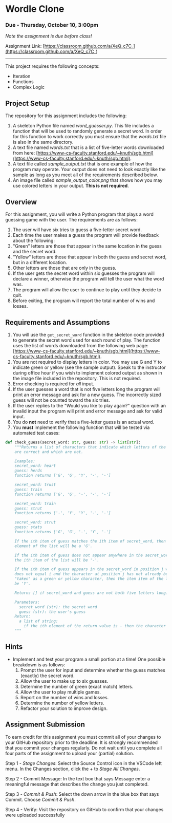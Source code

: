 # Wordle Clone

### Due - Thursday, October 10, 3:00pm

*Note the assignment is due before class!*

Assignment Link: [https://classroom.github.com/a/XeQ_c7C_](https://classroom.github.com/a/XeQ_c7C_)

<hr/>

This project requires the following concepts:

- Iteration
- Functions
- Complex Logic

## Project Setup

The repository for this assignment includes the following:

1. A skeleton Python file named *word_guesser.py*. This file includes a function that will be used to randomly generate a secret word. In order for this function to work correctly you must ensure that the *words.txt* file is also in the same directory.
2. A text file named *words.txt* that is a list of five-letter words downloaded from here: [https://www-cs-faculty.stanford.edu/~knuth/sgb.html](https://www-cs-faculty.stanford.edu/~knuth/sgb.html).
3. A text file called *sample_output.txt* that is one example of how the program may operate. Your output does not need to look exactly like the sample as long as you meet all of the requirements described below.
4. An image file called *sample_output_color.png* that shows how you may use
   colored letters in your output. **This is not required**.

## Overview

For this assignment, you will write a Python program that plays a word guessing game with the user. The requirements are as follows:

1. The user will have six tries to guess a five-letter secret word.
2. Each time the user makes a guess the program will provide feedback about the following:
  1. "Green" letters are those that appear in the same location in the guess and the secret word.
  2. "Yellow" letters are those that appear in both the guess and secret word, but in a different location.
  3. Other letters are those that are only in the guess.
3. If the user gets the secret word within six guesses the program will declare a winner, otherwise the program will tell the user what the word was.
4. The program will allow the user to continue to play until they decide to quit.
5. Before exiting, the program will report the total number of wins and losses.

## Requirements and Assumptions

1. You will use the `get_secret_word` function in the skeleton code provided to
   generate the secret word used for each round of play. The function uses the
   list of words downloaded from the following web page:
   [https://www-cs-faculty.stanford.edu/~knuth/sgb.html](https://www-cs-faculty.stanford.edu/~knuth/sgb.html).
2. You are not required to display letters in color. You may use G and Y to indicate green or yellow (see the sample output). Speak to the instructor during office hour if you wish to implement colored output as shown in the image file included in the repository. This is not required.
3. Error checking is required for *all* input.
  1. If the user guesses a word that is not five letters long the program will print an error message and ask for a new guess. The incorrectly sized guess will not be counted toward the six tries.
  2. If the user replies to the "Would you like to play again?" question with an invalid input the program will print and error message and ask for valid input.
4. You do **not** need to verify that a five-letter guess is an actual word.
5. You **must** implement the following function that will be tested via
   automated test cases:

```python
def check_guess(secret_word: str, guess: str) -> list[str]:
    """Returns a list of characters that indicate which letters of the guess
    are correct and which are not.

    Examples: 
    secret_word: heart
    guess: herds
    function returns ['G', 'G', 'Y', '-', '-']

    secret_word: trust
    guess: train
    function returns ['G', 'G', '-', '-', '-']

    secret_word: train
    guess: strut
    function returns ['-', 'Y', 'Y', '-', '-']

    secret_word: strut
    guess: stats
    function returns ['G', 'G', '-', 'Y', '-']

    If the ith item of guess matches the ith item of secret_word, then the ith
    element of the list will be a 'G'.

    If the ith item of guess does not appear anywhere in the secret_word, then
    the ith item of the list will be '-'.

    If the ith item of guess appears in the secret_word in position j where j
    does not equal i and the character at position j has not already been
    "taken" as a green or yellow character, then the item item of the list will
    be 'Y'.

    Returns [] if secret_word and guess are not both five letters long.

    Parameters:
      secret_word (str): the secret word
      guess (str): the user's guess
    Return:
      a list of string:
        if the ith element of the return value is - then the character 
    """
```


## Hints
- Implement and test your program a small portion at a time! One possible breakdown is as follows:
  1. Prompt the user for input and determine whether the guess matches (exactly) the secret word.
  2. Allow the user to make up to six guesses.  
  3. Determine the number of green (exact match) letters.
  4. Allow the user to play multiple games.
  5. Report on the number of wins and losses.
  6. Determine the number of yellow letters.
  7. Refactor your solution to improve design.

## Assignment Submission

To earn credit for this assignment you must commit all of your changes to your GitHub repository prior to the deadline. It is strongly recommended that you commit your changes regularly. Do not wait until you complete all four parts of the assignment to upload your (partial) solution.

Step 1 - *Stage Changes*: Select the Source Control icon in the VSCode left menu. In the Changes section, click the + to *Stage All Changes*.

Step 2 - Commit Message: In the text box that says Message enter a meaningful message that describes the change you just completed.

Step 3 - *Commit & Push*: Select the down arrow in the blue box that says Commit. Choose *Commit & Push*.

Step 4 - Verify: Visit the repository on GitHub to confirm that your changes were uploaded successfully